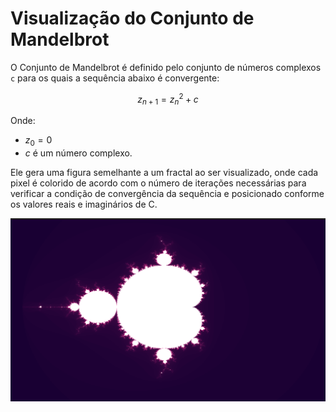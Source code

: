 # Visualização do Conjunto de Mandelbrot

O Conjunto de Mandelbrot é definido pelo conjunto de números complexos `c` para os quais a sequência abaixo é convergente:

$$ z_{n+1} = z_n^2 + c $$

Onde:
- $z_0 = 0$
- $c$ é um número complexo.

Ele gera uma figura semelhante a um fractal ao ser visualizado, onde cada pixel é colorido 
de acordo com o número de iterações necessárias para verificar a condição de convergência da sequência e posicionado conforme os valores reais e imaginários de C. 

![image](image.png)
